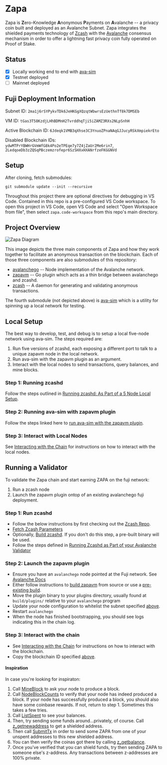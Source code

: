 # Zapa

Zapa is **Z**ero-Knowledge **A**nonymous **P**ayments on **A**valanche -- a privacy coin built and deployed as an Avalanche Subnet. Zapa integrates the shielded payments technology of [Zcash](https://z.cash/) with the [Avalanche](https://docs.avax.network/) consensus mechanism in order to offer a lightning fast privacy coin fully operated on Proof of Stake.

## Status

- [x] Locally working end to end with [ava-sim](https://github.com/rkass/ava-sim/tree/master)
- [x] Testnet deployed
- [ ] Mainnet deployed 

## Fuji Deployment Information

Subnet ID: `2ma1j6rSYPykvTDk6JeHKGgXQzqtWbwrsEzUethnTf8k7DMSEb`

VM ID: `tGas3T58KzdjLHhBDMnH2TvrddhqTji5iZAMZ3RXs2NLpSnhH`

Active Blockchain ID: `6Jdeqk1VMB3qXhse3C3YnuoZPnaNAqGJJucyRSkXmpiekrEto`

Disabled Blockchain IDs: `ydwMTPrYBWHrGVmWfG8k4Po2eTPEqe7y7Z4jZaUr2Me6rin7`, `2LedqoeDb3zZQSqPBczemzrofepr6SzSHXxHXANrfzeFKGGNVd`

## Setup

After cloning, fetch submodules:

`git submodule update --init --recursive`

Throughout this project there are optional directives for debugging in VS Code. Contained in this repo is a pre-configured VS Code workspace. To open this project in VS Code, open VS Code and select "Open Workspace from file", then select `zapa.code-workspace` from this repo's main directory.

## Project Overview

![Zapa Diagram](https://github.com/rkass/zapa/blob/master/ZapaDiagram.png)

This image depicts the three main components of Zapa and how they work together to facilitate an anonymous transaction on the blockchain. Each of those three components are also submodules of this repository:

- [avalanchego](https://github.com/ava-labs/avalanchego) -- Node implementation of the Avalanche network.
- [zapavm](https://github.com/zapalabs/zapavm) -- Go plugin which acts as a thin bridge between avalanchego and zcashd.
- [zcash](https://github.com/zapalabs/zcash) -- A daemon for generating and validating anonymous transactions.

The fourth submodule (not depicted above) is [ava-sim](https://github.com/zapalabs/ava-sim) which is a utility for spinning up a local network for testing.

## Local Setup

The best way to develop, test, and debug is to setup a local five-node network using ava-sim. The steps required are:

1. Run five versions of zcashd, each exposing a different port to talk to a unique zapavm node in the local network.
2. Run ava-sim with the zapavm plugin as an argument.
3. Interact with the local nodes to send transactions, query balances, and mine blocks.

### Step 1: Running zcashd

Follow the steps outlined in [Running zcashd: As Part of a 5 Node Local Setup](https://github.com/zapalabs/zcash/blob/master/doc/running.md#running-zcashd-as-part-of-a-5-node-local-setup).

### Step 2: Running ava-sim with zapavm plugin

Follow the steps linked here to [run ava-sim with the zapavm plugin](https://github.com/zapalabs/ava-sim/blob/master/README.md#running).

### Step 3: Interact with Local Nodes

See [Interacting with the Chain](https://github.com/zapalabs/ava-sim/blob/master/README.md#interacting-with-the-chain) for instructions on how to interact with the local nodes.

## Running a Validator

To validate the Zapa chain and start earning ZAPA on the fuji network:

1. Run a zcash node
2. Launch the zapavm plugin ontop of an existing avalanchego fuji deployment.

### Step 1: Run zcashd

- Follow the below instructions by first checking out the [Zcash Repo](https://github.com/zapalabs/zcash/).
- [Fetch Zcash Parameters](https://github.com/zapalabs/zcash/blob/master/doc/running.md#1-fetch-params)
- Optionally, [Build zcashd](https://github.com/zapalabs/zcash/blob/master/doc/running.md#1-build-zcashd-optional). If you don't do this step, a pre-built binary will be used.
- Follow the steps defined in [Running Zcashd as Part of your Avalanche Validator](https://github.com/zapalabs/zcash/blob/master/doc/running.md#running-zcashd-as-part-of-your-avalanche-validator)

### Step 2: Launch the zapavm plugin

- Ensure you have an `avalanchego` node pointed at the Fuji network. See [Avalanche Docs](https://docs.avax.network/build/tutorials/nodes-and-staking/set-up-node-with-installer/)
- Either follow instructions to [build zapavm](https://github.com/zapalabs/zapavm#building) from source or use a [pre-existing build](https://github.com/zapalabs/zapavm#builds). 
- Move the plugin binary to your plugins directory, usually found at `build/plugins/` relative to your `avalanchego` program
- Update your node configuration to whitelist the subnet specified [above](#fuji-deployment-information).
- Restart `avalanchego`
- When the node has finished bootstrapping, you should see logs indicating this in the chain log. 

### Step 3: Interact with the chain

- See [Interacting with the Chain](https://github.com/zapalabs/ava-sim/blob/master/README.md#interacting-with-the-chain) for instructions on how to interact with the blockchain. 
- Copy the blockchain ID specified [above](#fuji-deployment-information). 

#### Inspiration

In case you're looking for inspiraton:
1. Call [MineBlock](https://github.com/zapalabs/zapavm#zapavmmineblock) to ask your node to produce a block. 
2. Call [NodeBlockCounts](https://github.com/zapalabs/zapavm/blob/main/README.md#zapavmnodeblockcounts) to verify that your node has indeed produced a block. If your node has successfully produced a block, you should also have some coinbase rewards. If not, return to step 1. Sometimes this takes a few tries. 
3. Call [ListSpent](https://github.com/zapalabs/zapavm#example-list-unspent) to see your balances. 
4. Then, try sending some funds around...privately, of course. Call [z_getnewaddress](https://github.com/zapalabs/zapavm/blob/main/README.md#example-z_getnewaddress) to get a shielded address. 
5. Then call [SubmitTx](https://github.com/zapalabs/zapavm/blob/main/README.md#zapavmsubmittx) in order to send some ZAPA from one of your unspent addresses to this new shielded address. 
6. You can then verify the coinas got there by calling [z_getbalance](https://github.com/zapalabs/zapavm/blob/main/README.md#example-z_getbalance). 
7. Once you've verified that you can shield funds, try then sending ZAPA to someone else's z-address. Any transactions between z-addresses are 100% private.
